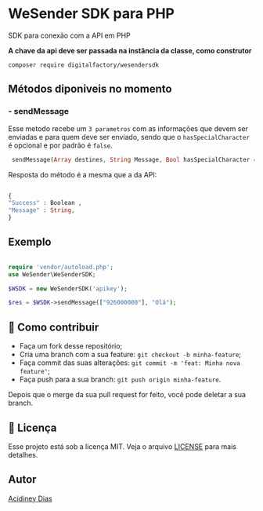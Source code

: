 # WeSender SDK para PHP
  SDK para conexão com a API em PHP

**A chave da api deve ser passada na instância da classe, como construtor**

`composer require digitalfactory/wesendersdk`

## Métodos diponiveis no momento
### - sendMessage
Esse metodo recebe um `3 parametros` com as informações que devem ser enviadas e para quem deve ser enviado, sendo que o `hasSpecialCharacter` é opcional e por padrão é `false`.
 ```php
  sendMessage(Array destines, String Message, Bool hasSpecialCharacter = false)
  ```
Resposta do método é a mesma que a da API:
```php

{
"Success" : Boolean ,
"Message" : String,
}

```

## Exemplo

```php

require 'vendor/autoload.php';
use WeSender\WeSenderSDK;

$WSDK = new WeSenderSDK('apikey');

$res = $WSDK->sendMessage(["926000000"], "Olá");

```

## 🤔 Como contribuir

- Faça um fork desse repositório;
- Cria uma branch com a sua feature: `git checkout -b minha-feature`;
- Faça commit das suas alterações: `git commit -m 'feat: Minha nova feature'`;
- Faça push para a sua branch: `git push origin minha-feature`.

Depois que o merge da sua pull request for feito, você pode deletar a sua branch.

## :memo: Licença

Esse projeto está sob a licença MIT. Veja o arquivo [LICENSE](LICENSE.md) para mais detalhes.

## Autor
[Acidiney Dias](mailto:mailto:acidiney.dias@digitalfactory.co.ao)
